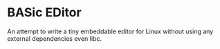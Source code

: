 # BASic EDitor

An attempt to write a tiny embeddable editor for Linux without using any
external dependencies even libc.
